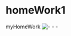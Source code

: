 # homeWork1
myHomeWork
![- - -](https://cloud.githubusercontent.com/assets/24530992/21222546/084bd916-c2cb-11e6-97d2-81867239edf3.jpg)
